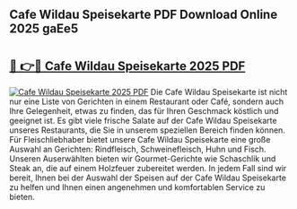 ## Cafe Wildau Speisekarte PDF Download Online 2025 gaEe5

# <h2><a href="http://gc8ouo.nevu.top/?p=Cafe+Wildau+Speisekarte">🔗 👉🔴 Cafe Wildau Speisekarte 2025 PDF</a></h2>

[![Cafe Wildau Speisekarte 2025 PDF](https://i.imgur.com/dBaPXMq.png)](http://gc8ouo.nevu.top/?p=Cafe+Wildau+Speisekarte)
Die Cafe Wildau Speisekarte ist nicht nur eine Liste von Gerichten in einem Restaurant oder Café, sondern auch Ihre Gelegenheit, etwas zu finden, das für Ihren Geschmack köstlich und geeignet ist. Es gibt viele frische Salate auf der Cafe Wildau Speisekarte unseres Restaurants, die Sie in unserem speziellen Bereich finden können. Für Fleischliebhaber bietet unsere Cafe Wildau Speisekarte eine große Auswahl an Gerichten: Rindfleisch, Schweinefleisch, Huhn und Fisch. Unseren Auserwählten bieten wir Gourmet-Gerichte wie Schaschlik und Steak an, die auf einem Holzfeuer zubereitet werden. In jedem Fall sind wir bereit, Ihnen bei der Auswahl der Speisen auf der Cafe Wildau Speisekarte zu helfen und Ihnen einen angenehmen und komfortablen Service zu bieten.
